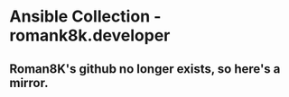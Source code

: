 # Ansible Collection - romank8k.developer

## Roman8K's github no longer exists, so here's a mirror.

